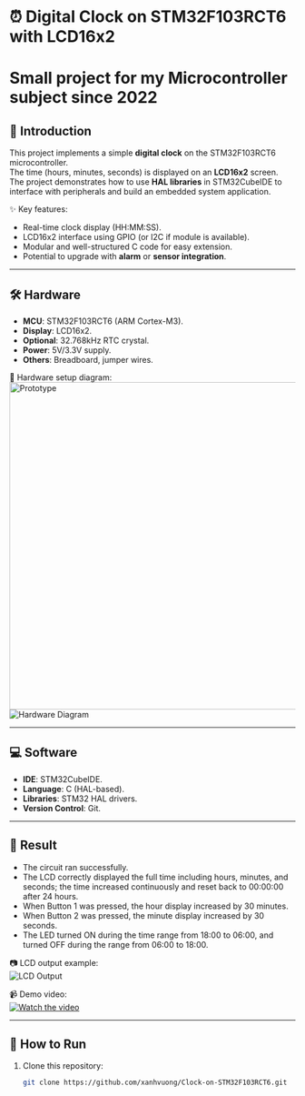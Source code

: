 # ⏰ Digital Clock on STM32F103RCT6 with LCD16x2
# Small project for my Microcontroller subject since 2022

## 📖 Introduction
This project implements a simple **digital clock** on the STM32F103RCT6 microcontroller.  
The time (hours, minutes, seconds) is displayed on an **LCD16x2** screen.  
The project demonstrates how to use **HAL libraries** in STM32CubeIDE to interface with peripherals and build an embedded system application.

✨ Key features:
- Real-time clock display (HH:MM:SS).
- LCD16x2 interface using GPIO (or I2C if module is available).
- Modular and well-structured C code for easy extension.
- Potential to upgrade with **alarm** or **sensor integration**.

---

## 🛠️ Hardware
- **MCU**: STM32F103RCT6 (ARM Cortex-M3).  
- **Display**: LCD16x2.  
- **Optional**: 32.768kHz RTC crystal.  
- **Power**: 5V/3.3V supply.  
- **Others**: Breadboard, jumper wires.  

📌 Hardware setup diagram:  
<img src="https://github.com/xanhvuong/images/blob/master/GPIO_PIN.png" alt="Prototype" width="1024" height="576"/>
![Hardware Diagram](https://github.com/xanhvuong/images/blob/master/GPIO_PIN.png)  


---

## 💻 Software
- **IDE**: STM32CubeIDE.  
- **Language**: C (HAL-based).  
- **Libraries**: STM32 HAL drivers.  
- **Version Control**: Git.  

---

## 🎥 Result
- The circuit ran successfully.
- The LCD correctly displayed the full time including hours, minutes, and seconds; the time increased continuously and reset back to 00:00:00 after 24 hours.
- When Button 1 was pressed, the hour display increased by 30 minutes.
- When Button 2 was pressed, the minute display increased by 30 seconds.
- The LED turned ON during the time range from 18:00 to 06:00, and turned OFF during the range from 06:00 to 18:00.
  
📷 LCD output example:  
![LCD Output](images/lcd_output.png)  

📹 Demo video:  
[![Watch the video](images/demo_thumbnail.png)](https://youtu.be/your-demo-link)  

---

## 🚀 How to Run
1. Clone this repository:
   ```bash
   git clone https://github.com/xanhvuong/Clock-on-STM32F103RCT6.git

